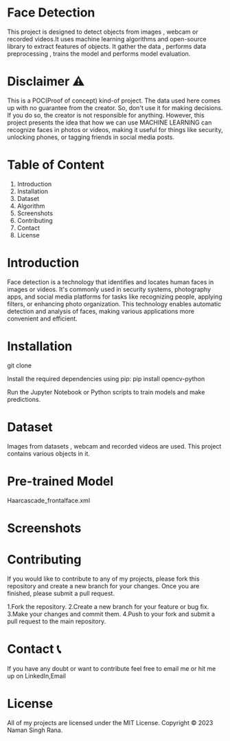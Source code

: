 
# Face Detection

This project is designed to detect objects from images , webcam or recorded videos.It uses machine learning algorithms and open-source library to extract features of objects. It gather the data , performs data preprocessing , trains the model and performs model evaluation.

# Disclaimer ⚠️

This is a POC(Proof of concept) kind-of project. The data used here comes up with no guarantee from the creator. So, don't use it for making decisions. If you do so, the creator is not responsible for anything. However, this project presents the idea that how we can use MACHINE LEARNING can recognize faces in photos or videos, making it useful for things like security, unlocking phones, or tagging friends in social media posts.

# Table of Content
1. Introduction
2. Installation
3. Dataset
4. Algorithm
5. Screenshots
6. Contributing
7. Contact
8. License

# Introduction

Face detection is a technology that identifies and locates human faces in images or videos. It's commonly used in security systems, photography apps, and social media platforms for tasks like recognizing people, applying filters, or enhancing photo organization. This technology enables automatic detection and analysis of faces, making various applications more convenient and efficient.

# Installation

git clone 

Install the required dependencies using pip: pip install opencv-python

Run the Jupyter Notebook or Python scripts to train models and make predictions.

# Dataset 
Images from datasets , webcam and recorded videos are used. This project contains various objects in it.

# Pre-trained Model
Haarcascade_frontalface.xml

# Screenshots


# Contributing

If you would like to contribute to any of my projects, please fork this repository and create a new branch for your changes. Once you are finished, please submit a pull request.


1.Fork the repository. 2.Create a new branch for your feature or bug fix. 3.Make your changes and commit them. 4.Push to your fork and submit a pull request to the main repository.


# Contact 📞
If you have any doubt or want to contribute feel free to email me or hit me up on LinkedIn,Email
# License
All of my projects are licensed under the MIT License. Copyright © 2023 Naman Singh Rana.
